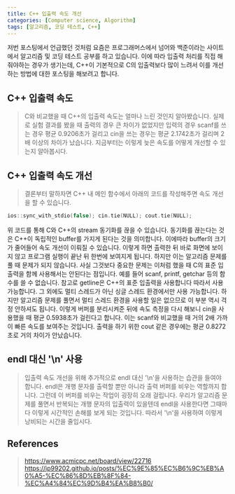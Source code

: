 ```yaml
---
title: C++ 입출력 속도 개선
categories: [Computer science, Algorithm]
tags: [알고리즘, 코딩 테스트, C++]
---
```


저번 포스팅에서 언급했던 것처럼 요즘은 프로그래머스에서 넘어와 백준이라는 사이트에서 알고리즘 및 코딩 테스트 공부를 하고 있습니다. 이에 따라 입출력 처리를 직접 해줘야하는 경우가 생기는데, C++이 기본적으로 C의 입출력보다 많이 느려서 이를 개선하는 방법에 대한 포스팅을 해보려고 합니다.

## C++ 입출력 속도
> C와 비교했을 때 C++의 입출력 속도는 얼마나 느린 것인지 알아봤습니다. 실제로 실험 결과를 봤을 때 출력의 경우 큰 차이가 없었지만 입력의 경우 scanf를 쓰는 경우 평균 0.9206초가 걸리고 cin을 쓰는 경우는 평균 2.1742초가 걸리며 2배 이상의 차이가 났습니다. 지금부터는 이렇게 늦은 속도를 어떻게 개선할 수 있는지 알아봅시다.

## C++ 입출력 속도 개선
> 결론부터 말하자면 C++ 내 메인 함수에서 아래의 코드를 작성해주면 속도 개선을 할 수 있습니다.
```cpp
ios::sync_with_stdio(false); cin.tie(NULL); cout.tie(NULL);
```
위 코드를 통해 C와 C++의 stream 동기화를 끊을 수 있습니다. 동기화를 끊는다는 것은 C++이 독립적인 buffer를 가지게 된다는 것을 의미합니다. 이에따라 buffer의 크기가 줄어들어 속도 개선이 이뤄질 수 있습니다. 이렇게 하면 출력한 뒤 바로 화면에 보이지 않고 프로그램 실행이 끝난 뒤 한번에 보여지게 됩니다. 하지만 이는 알고리즘 문제를 풀 때 문제가 되지 않습니다. 사실 그것보다 중요한 문제는 이처럼 했을 때 C의 표준 입출력을 함께 사용해서는 안된다는 점입니다. 예를 들어 scanf, printf, getchar 등의 함수를 쓸 수 없습니다. 참고로 getline은 C++의 표준 입출력을 사용합니다 따라서 사용 가능합니다. 그 외에도 멀티 스레드가 아닌 싱글 스레드 환경에서만 사용 가능합니다. 하지만 알고리즘 문제를 풀면서 멀티 스레드 환경을 사용할 일은 없으므로 이 부분 역시 걱정 안하셔도 됩니다. 이렇게 버퍼를 분리시켜준 뒤에 속도 측정을 다시 해보니 cin을 사용했을 때 평균 0.5938초가 걸린다고 합니다. 이는 scanf와 비교했을 때 거의 2배 가까이 빠른 속도를 보여주는 것입니다. 출력을 하기 위한 cout 같은 경우에는 평균 0.8272초로 거의 차이가 안났습니다.

## endl 대신 '\n' 사용
> 입출력 속도 개선을 위해 추가적으로 endl 대신 '\n'을 사용하는 습관을 들여야 합니다. endl은 개행 문자를 출력할 뿐만 아니라 출력 버퍼를 비우는 역할까지 합니다. 그런데 이 버퍼를 비우는 작업이 굉장히 오래 걸립니다. 우리가 알고리즘 문제를 풀면서 반복되는 개행 문자의 입출력이 있을텐데 endl을 사용한다면 그때마다 이렇게 시간적인 손해를 보게 되는 것입니다. 따라서 '\n'을 사용하여 이렇게 낭비되는 시간을 줄입시다.

## References
> https://www.acmicpc.net/board/view/22716  
https://ip99202.github.io/posts/%EC%9E%85%EC%B6%9C%EB%A0%A5-%EC%86%8D%EB%8F%84-%EC%A4%84%EC%9D%B4%EA%B8%B0/
